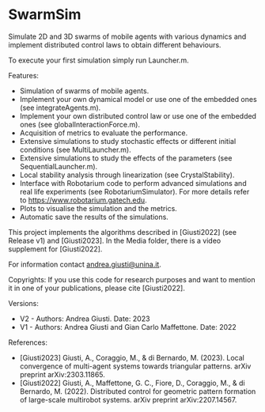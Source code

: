 # SwarmSim

Simulate 2D and 3D swarms of mobile agents with various dynamics and implement distributed control laws to obtain different behaviours.

To execute your first simulation simply run Launcher.m.

Features:
  - Simulation of swarms of mobile agents.
  - Implement your own dynamical model or use one of the embedded ones (see integrateAgents.m).
  - Implement your own distributed control law or use one of the embedded ones (see globalInteractionForce.m).
  - Acquisition of metrics to evaluate the performance.
  - Extensive simulations to study stochastic effects or different initial conditions (see MultiLauncher.m).
  - Extensive simulations to study the effects of the parameters (see SequentialLauncher.m).
  - Local stability analysis through linearization (see CrystalStability).
  - Interface with Robotarium code to perform advanced simulations and real life experiments (see RobotariumSimulator). 
    For more details refer to https://www.robotarium.gatech.edu.
  - Plots to visualise the simulation and the metrics.
  - Automatic save the results of the simulations.

This project implements the algorithms described in [Giusti2022] (see Release v1) and [Giusti2023]. In the Media folder, there is a video supplement for [Giusti2022].

For information contact andrea.giusti@unina.it.

Copyrights: If you use this code for research purposes and want to mention it in one of your publications, please cite [Giusti2022].

Versions:
  - V2 - Authors: Andrea Giusti. Date: 2023
  - V1 - Authors: Andrea Giusti and Gian Carlo Maffettone. Date: 2022

References:
  - [Giusti2023] Giusti, A., Coraggio, M., & di Bernardo, M. (2023). Local convergence of multi-agent systems towards triangular patterns. arXiv preprint arXiv:2303.11865.
  - [Giusti2022] Giusti, A., Maffettone, G. C., Fiore, D., Coraggio, M., & di Bernardo, M. (2022). Distributed control for geometric pattern formation of large-scale multirobot systems. arXiv preprint arXiv:2207.14567.
